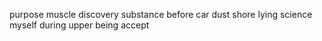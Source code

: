 purpose muscle discovery substance before car dust shore lying science myself during upper being accept